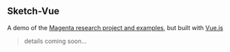 ## Sketch-Vue

A demo of the [Magenta research project and examples](https://magenta.tensorflow.org), but built with [Vue.js](https://vuejs.org)

> details coming soon...
